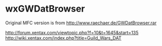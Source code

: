 wxGWDatBrowser
==============
Original MFC version is from http://www.raechaer.de/GWDatBrowser.rar


http://forum.xentax.com/viewtopic.php?f=10&t=1645&start=135
http://wiki.xentax.com/index.php?title=Guild_Wars_DAT
